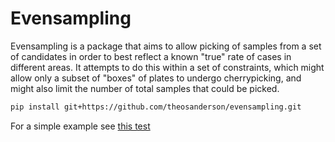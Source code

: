 # Evensampling

Evensampling is a package that aims to allow picking of samples from a set of candidates in order to best reflect a known "true" rate of cases in different areas. It attempts to do this within a set of constraints, which might allow only a subset of "boxes" of plates to undergo cherrypicking, and might also limit the number of total samples that could be picked.



```bash
pip install git+https://github.com/theosanderson/evensampling.git
```

For a simple example see [this test](./tests/test_sampler.py)
